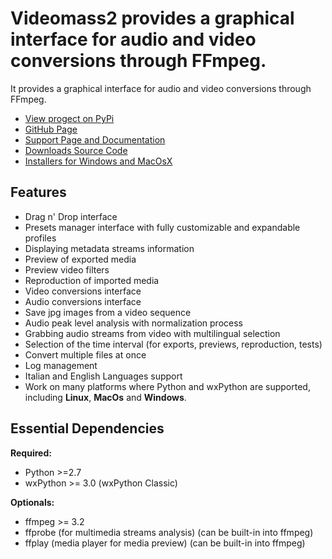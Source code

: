 
# **Videomass2** provides a graphical interface for audio and video conversions through FFmpeg.
It provides a graphical interface for audio and video conversions through FFmpeg.

* [View progect on PyPi](https://pypi.org/project/videomass2/)
* [GitHub Page](https://github.com/jeanslack/Videomass2)
* [Support Page and Documentation](http://jeanslack.github.io/Videomass2)
* [Downloads Source Code](https://github.com/jeanslack/Videomass2/releases)
* [Installers for Windows and MacOsX](https://sourceforge.net/projects/videomass2/)

## Features

- Drag n' Drop interface
- Presets manager interface with fully customizable and expandable profiles  
- Displaying metadata streams information 
- Preview of exported media
- Preview video filters
- Reproduction of imported media
- Video conversions interface 
- Audio conversions interface
- Save jpg images from a video sequence
- Audio peak level analysis with normalization process   
- Grabbing audio streams from video with multilingual selection  
- Selection of the time interval (for exports, previews, reproduction, tests)
- Convert multiple files at once 
- Log management
- Italian and English Languages support
- Work on many platforms where Python and wxPython are supported, 
  including **Linux**, **MacOs** and **Windows**.

## Essential Dependencies

**Required:**
- Python >=2.7    
- wxPython >= 3.0 (wxPython Classic)   

**Optionals:**
- ffmpeg >= 3.2
- ffprobe (for multimedia streams analysis) (can be built-in into ffmpeg)
- ffplay (media player for media preview) (can be built-in into ffmpeg)

